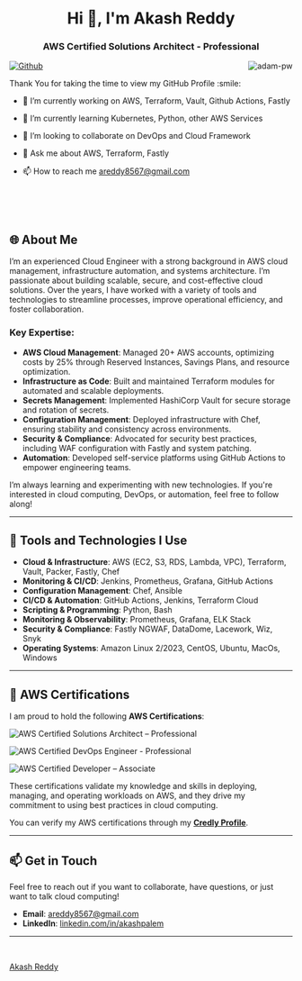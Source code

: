 <h1 align="center">Hi 👋, I'm Akash Reddy</h1>

<h3 align="center">AWS Certified Solutions Architect - Professional </h3>

<p><img align="right" src="https://github.com/Adam-pw/Adam-pw/blob/main/animation_500_kxa883sd.gif" alt="adam-pw" /></p>

[![Github](https://img.shields.io/github/followers/shashidhar087?label=Follow&style=social)](https://github.com/shashidhar087)

<div size='20px'>Thank You for taking the time to view my GitHub Profile :smile: 
</div>


- 🔭 I’m currently working on  AWS, Terraform, Vault, Github Actions, Fastly
  
- 🌱 I’m currently learning Kubernetes, Python, other AWS Services
  
- 👯 I’m looking to collaborate on DevOps and Cloud Framework
  
- 💬 Ask me about AWS, Terraform, Fastly

- 📫 How to reach me areddy8567@gmail.com

<br>

<br>

<br>

## 🌐 About Me

I’m an experienced Cloud Engineer with a strong background in AWS cloud management, infrastructure automation, and systems architecture. I’m passionate about building scalable, secure, and cost-effective cloud solutions. Over the years, I have worked with a variety of tools and technologies to streamline processes, improve operational efficiency, and foster collaboration.

### Key Expertise:
- **AWS Cloud Management**: Managed 20+ AWS accounts, optimizing costs by 25% through Reserved Instances, Savings Plans, and resource optimization.
- **Infrastructure as Code**: Built and maintained Terraform modules for automated and scalable deployments.
- **Secrets Management**: Implemented HashiCorp Vault for secure storage and rotation of secrets.
- **Configuration Management**: Deployed infrastructure with Chef, ensuring stability and consistency across environments.
- **Security & Compliance**: Advocated for security best practices, including WAF configuration with Fastly and system patching.
- **Automation**: Developed self-service platforms using GitHub Actions to empower engineering teams.

I’m always learning and experimenting with new technologies. If you're interested in cloud computing, DevOps, or automation, feel free to follow along!

---

## 🔧 Tools and Technologies I Use

- **Cloud & Infrastructure**: AWS (EC2, S3, RDS, Lambda, VPC), Terraform, Vault, Packer, Fastly, Chef
- **Monitoring & CI/CD**: Jenkins, Prometheus, Grafana, GitHub Actions
- **Configuration Management**:	Chef, Ansible
- **CI/CD & Automation**:	GitHub Actions, Jenkins, Terraform Cloud
- **Scripting & Programming**:	Python, Bash
- **Monitoring & Observability**:	Prometheus, Grafana, ELK Stack
- **Security & Compliance**: Fastly NGWAF, DataDome, Lacework, Wiz, Snyk
- **Operating Systems**:	Amazon Linux 2/2023, CentOS, Ubuntu, MacOs, Windows

---

## 🏅 AWS Certifications

I am proud to hold the following **AWS Certifications**:

![AWS Certified Solutions Architect – Professional]([https://images.credly.com/size/200x200/images/2d84e428-9078-49b6-a804-13c15383d0de/image.png](https://www.credly.com/badges/d6e87bd8-00ae-4ed3-8a46-1a6db15efb4b))

![AWS Certified DevOps Engineer - Professional]([https://images.credly.com/size/200x200/images/bd31ef42-d460-493e-8503-39592aaf0458/image.png](https://www.credly.com/badges/23b1f795-6d59-42af-9ee5-7b04e388c773))

![AWS Certified Developer – Associate]([https://images.credly.com/size/200x200/images/b9feab85-1a43-4f6c-99a5-631b88d5461b/image.png](https://www.credly.com/badges/9fd394fc-561d-40e9-84d5-215096ad44db))

These certifications validate my knowledge and skills in deploying, managing, and operating workloads on AWS, and they drive my commitment to using best practices in cloud computing.

You can verify my AWS certifications through my **[Credly Profile](https://www.credly.com/users/akash-reddy-palem)**.

---

## 📫 Get in Touch

Feel free to reach out if you want to collaborate, have questions, or just want to talk cloud computing!

- **Email**: [areddy8567@gmail.com](mailto:areddy8567@gmail.com)
- **LinkedIn**: [linkedin.com/in/akashpalem](https://www.linkedin.com/in/akashpalem)

---

<br>
  
[Akash Reddy](https://github.com/akashpalem)
